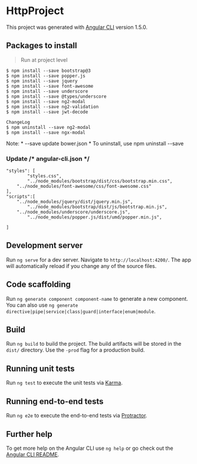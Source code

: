 # HttpProject

This project was generated with [Angular CLI](https://github.com/angular/angular-cli) version 1.5.0.

## Packages to install
>Run at project level


```
$ npm install --save bootstrap@3 
$ npm install --save popper.js
$ npm install --save jquery 
$ npm install --save font-awesome
$ npm install --save underscore
$ npm install --save @types/underscore
$ npm install --save ng2-modal
$ npm install --save ng2-validation
$ npm install --save jwt-decode

ChangeLog
$ npm uninstall --save ng2-modal
$ npm install --save ngx-modal

```
Note: 
	* --save update bower.json
	* To uninstall, use npm uninstall --save <module-name>

### Update /* angular-cli.json */

```
"styles": [
        "styles.css",
        "../node_modules/bootstrap/dist/css/bootstrap.min.css",
 	"../node_modules/font-awesome/css/font-awesome.css"
],
"scripts":[
	"../node_modules/jquery/dist/jquery.min.js",
    	"../node_modules/bootstrap/dist/js/bootstrap.min.js",
	"../node_modules/underscore/underscore.js",
        "../node_modules/popper.js/dist/umd/popper.min.js",

]
```

## Development server

Run `ng serve` for a dev server. Navigate to `http://localhost:4200/`. The app will automatically reload if you change any of the source files.

## Code scaffolding

Run `ng generate component component-name` to generate a new component. You can also use `ng generate directive|pipe|service|class|guard|interface|enum|module`.

## Build

Run `ng build` to build the project. The build artifacts will be stored in the `dist/` directory. Use the `-prod` flag for a production build.

## Running unit tests

Run `ng test` to execute the unit tests via [Karma](https://karma-runner.github.io).

## Running end-to-end tests

Run `ng e2e` to execute the end-to-end tests via [Protractor](http://www.protractortest.org/).

## Further help

To get more help on the Angular CLI use `ng help` or go check out the [Angular CLI README](https://github.com/angular/angular-cli/blob/master/README.md).
